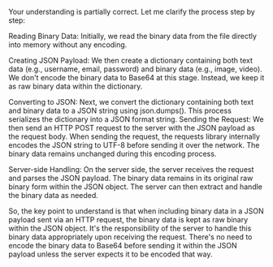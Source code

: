 Your understanding is partially correct. Let me clarify the process step by step:

Reading Binary Data: Initially, we read the binary data from the file directly into memory without any encoding.

Creating JSON Payload: We then create a dictionary containing both text data (e.g., username, email, password) and binary data (e.g., image, video). We don't encode the binary data to Base64 at this stage. Instead, we keep it as raw binary data within the dictionary.

Converting to JSON: Next, we convert the dictionary containing both text and binary data to a JSON string using json.dumps(). This process serializes the dictionary into a JSON format string.
Sending the Request: We then send an HTTP POST request to the server with the JSON payload as the request body. When sending the request, the requests library internally encodes the JSON string to UTF-8 before sending it over the network. The binary data remains unchanged during this encoding process.

Server-side Handling: On the server side, the server receives the request and parses the JSON payload. The binary data remains in its original raw binary form within the JSON object. The server can then extract and handle the binary data as needed.

So, the key point to understand is that when including binary data in a JSON payload sent via an HTTP request, the binary data is kept as raw binary within the JSON object. It's the responsibility of the server to handle this binary data appropriately upon receiving the request. There's no need to encode the binary data to Base64 before sending it within the JSON payload unless the server expects it to be encoded that way.




